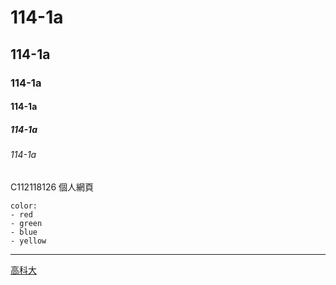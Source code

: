 # 114-1a
## 114-1a
### 114-1a
#### 114-1a
##### 114-1a
###### 114-1a
C112118126 個人網頁 

```
color:
- red
- green
- blue
- yellow
```
  ---
  [高科大](https://www.nkust.edu.tw/)
  
